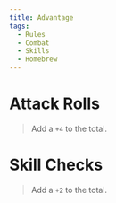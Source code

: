 ```yaml
---
title: Advantage
tags:
  - Rules
  - Combat
  - Skills
  - Homebrew
---
```


# Attack Rolls

> Add a `+4` to the total.

# Skill Checks

> Add a `+2` to the total.
